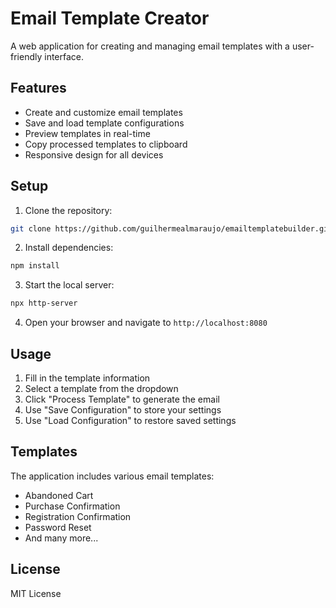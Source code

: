 # Email Template Creator

A web application for creating and managing email templates with a user-friendly interface.

## Features

- Create and customize email templates
- Save and load template configurations
- Preview templates in real-time
- Copy processed templates to clipboard
- Responsive design for all devices

## Setup

1. Clone the repository:
```bash
git clone https://github.com/guilhermealmaraujo/emailtemplatebuilder.git
```

2. Install dependencies:
```bash
npm install
```

3. Start the local server:
```bash
npx http-server
```

4. Open your browser and navigate to `http://localhost:8080`

## Usage

1. Fill in the template information
2. Select a template from the dropdown
3. Click "Process Template" to generate the email
4. Use "Save Configuration" to store your settings
5. Use "Load Configuration" to restore saved settings

## Templates

The application includes various email templates:
- Abandoned Cart
- Purchase Confirmation
- Registration Confirmation
- Password Reset
- And many more...

## License

MIT License 